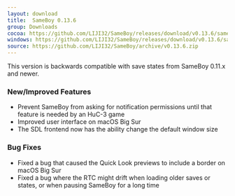 ```yaml
---
layout: download
title:  SameBoy 0.13.6
group: Downloads
cocoa: https://github.com/LIJI32/SameBoy/releases/download/v0.13.6/sameboy_cocoa_v0.13.6.zip
windows: https://github.com/LIJI32/SameBoy/releases/download/v0.13.6/sameboy_winsdl_v0.13.6.zip
source: https://github.com/LIJI32/SameBoy/archive/v0.13.6.zip
---
```

This version is backwards compatible with save states from SameBoy 0.11.x and newer.

### New/Improved Features
* Prevent SameBoy from asking for notification permissions until that feature is needed by an HuC-3 game
* Improved user interface on macOS Big Sur
* The SDL frontend now has the ability change the default window size

### Bug Fixes
* Fixed a bug that caused the Quick Look previews to include a border on macOS Big Sur
* Fixed a bug where the RTC might drift when loading older saves or states, or when pausing SameBoy for a long time
